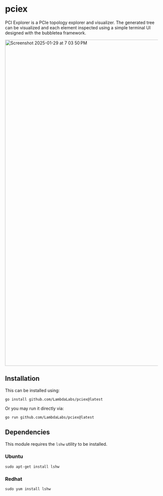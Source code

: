 # pciex

PCI Explorer is a PCIe topology explorer and visualizer. The generated tree can be visualized and each element inspected using a simple terminal UI designed with the bubbletea framework.

<img width="1070" alt="Screenshot 2025-01-29 at 7 03 50 PM" src="https://github.com/user-attachments/assets/92bcf5d1-6f77-4374-bee1-edc491c80024" />

## Installation

This can be installed using:

```
go install github.com/LambdaLabs/pciex@latest
```

Or you may run it directly via:

```
go run github.com/LambdaLabs/pciex@latest
```

## Dependencies

This module requires the `lshw` utility to be installed.

### Ubuntu

```
sudo apt-get install lshw
```

### Redhat

```
sudo yum install lshw
```
